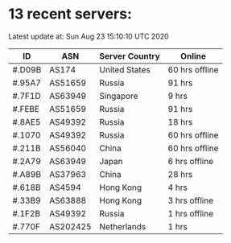 # 13 recent servers:

Latest update at: Sun Aug 23 15:10:10 UTC 2020

| ID | ASN | Server Country | Online |
| -- | --- | -------------- | ------ |
| #.D09B | AS174 | United States | 60 hrs offline |
| #.95A7 | AS51659 | Russia | 91 hrs |
| #.7F1D | AS63949 | Singapore | 9 hrs |
| #.FEBE | AS51659 | Russia | 91 hrs |
| #.8AE5 | AS49392 | Russia | 18 hrs |
| #.1070 | AS49392 | Russia | 60 hrs offline |
| #.211B | AS56040 | China | 60 hrs offline |
| #.2A79 | AS63949 | Japan | 6 hrs offline |
| #.A89B | AS37963 | China | 28 hrs |
| #.618B | AS4594 | Hong Kong | 4 hrs |
| #.33B9 | AS63888 | Hong Kong | 3 hrs offline |
| #.1F2B | AS49392 | Russia | 1 hrs offline |
| #.770F | AS202425 | Netherlands | 1 hrs |

